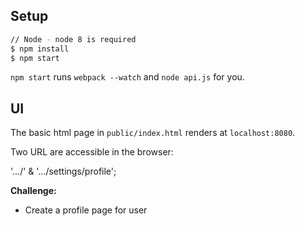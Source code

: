 ## Setup
```sh
// Node - node 8 is required
$ npm install
$ npm start
```

`npm start` runs `webpack --watch` and `node api.js` for you.

## UI

The basic html page in `public/index.html` renders at `localhost:8080`.

Two URL are accessible in the browser:

'.../' & '.../settings/profile';

**Challenge:**
* Create a profile page for user
